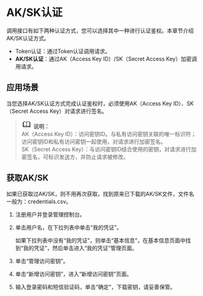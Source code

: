 # AK/SK认证<a name="ZH-CN_TOPIC_0162820694"></a>

调用接口有如下两种认证方式，您可以选择其中一种进行认证鉴权。本章节介绍AK/SK认证方式。

-   Token认证：通过Token认证调用请求。
-   **AK/SK认证**：通过AK（Access Key ID）/SK（Secret Access Key）加密调用请求。

## 应用场景<a name="section18286144612012"></a>

当您选择AK/SK认证方式完成认证鉴权时，必须使用AK（Access Key ID）、SK（Secret Access Key）对请求进行签名。

>![](public_sys-resources/icon-note.gif) **说明：**   
>AK（Access Key ID）：访问密钥ID。与私有访问密钥关联的唯一标识符；访问密钥ID和私有访问密钥一起使用，对请求进行加密签名。  
>SK（Secret Access Key）：与访问密钥ID结合使用的密钥，对请求进行加密签名，可标识发送方，并防止请求被修改。  

## 获取AK/SK<a name="section244813875719"></a>

如果已获取过AK/SK，则不用再次获取，找到原来已下载的AK/SK文件，文件名一般为：credentials.csv。

1.  注册用户并登录管理控制台。
2.  单击用户名，在下拉列表中单击“我的凭证”。

    如果下拉列表中没有“我的凭证”，则单击“基本信息”，在基本信息页面中找到“我的凭证”，然后单击进入“我的凭证”管理页面。

3.  单击“管理访问密钥”。
4.  单击“新增访问密钥”，进入“新增访问密钥”页面。
5.  输入登录密码和短信验证码，单击“确定”，下载密钥，请妥善保管。

